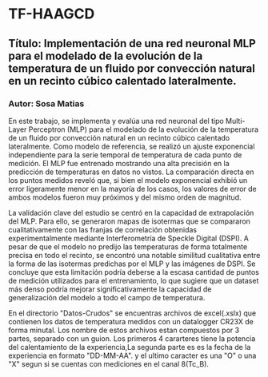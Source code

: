 # TF-HAAGCD

## Título: Implementación de una red neuronal MLP para el modelado de la evolución de la temperatura de un fluido por convección natural en un recinto cúbico calentado lateralmente.

### Autor: Sosa Matias

En este trabajo, se implementa y evalúa una red neuronal del tipo Multi-Layer Perceptron (MLP) para el modelado de la evolución de la temperatura de un fluido por convección natural en un recinto cúbico calentado lateralmente. Como modelo de referencia, se realizó un ajuste exponencial independiente para la serie temporal de temperatura de cada punto de medición. El MLP fue entrenado mostrando una alta precisión en la predicción de temperaturas en datos no vistos. La comparación directa en los puntos medidos reveló que, si bien el modelo exponencial exhibió un error ligeramente menor en la mayoría de los casos, los valores de error de ambos modelos fueron muy próximos y del mismo orden de magnitud.

La validación clave del estudio se centró en la capacidad de extrapolación del MLP. Para ello, se generaron mapas de isotermas que se compararon cualitativamente con las franjas de correlación obtenidas experimentalmente mediante Interferometría de Speckle Digital (DSPI). A pesar de que el modelo no predijo las temperaturas de forma totalmente precisa en todo el recinto, se encontró una notable similitud cualitativa entre la forma de las isotermas predichas por el MLP y las imágenes de DSPI. Se concluye que esta limitación podría deberse a la escasa cantidad de puntos de medición utilizados para el entrenamiento, lo que sugiere que un dataset más denso podría mejorar significativamente la capacidad de generalización del modelo a todo el campo de temperatura.

En el directorio "Datos-Crudos" se encuentras archivos de excel(.xslx) que contienen los datos de temperatura medidos con un datalogger CR23X de forma minutal. Los nombre de estos archivos estan compuestos por 3 partes, separado con un guion. Los primeros 4 cararteres tiene la potencia del calentamiento de la experiencia,La segunda parte es es la fecha de la experiencia en formato "DD-MM-AA". y el ultimo caracter es una "O" o una "X" segun si se cuentas con mediciones en el canal 8(Tc_B).

